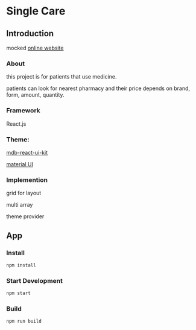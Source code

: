 # Single Care

## Introduction

mocked [online website](https://www1.singlecare.com/)

### About

this project is for patients that use medicine.

patients can look for nearest pharmacy and their price depends on brand, form, amount, quantity.

### Framework

React.js

### Theme: 

[mdb-react-ui-kit](https://www.npmjs.com/package/mdb-react-ui-kit)
  
[material UI](https://mui.com/)

### Implemention

grid for layout

multi array

theme provider

## App

### Install

```sh
npm install
```

### Start Development

```sh
npm start
```

### Build

```sh
npm run build
```
